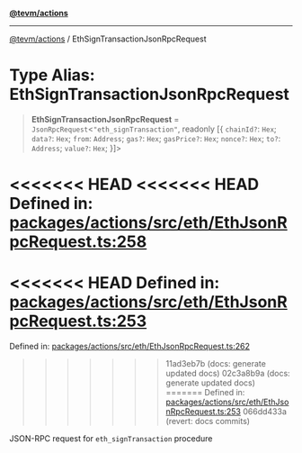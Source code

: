[**@tevm/actions**](../README.md)

***

[@tevm/actions](../globals.md) / EthSignTransactionJsonRpcRequest

# Type Alias: EthSignTransactionJsonRpcRequest

> **EthSignTransactionJsonRpcRequest** = `JsonRpcRequest`\<`"eth_signTransaction"`, readonly \[\{ `chainId?`: `Hex`; `data?`: `Hex`; `from`: `Address`; `gas?`: `Hex`; `gasPrice?`: `Hex`; `nonce?`: `Hex`; `to?`: `Address`; `value?`: `Hex`; \}\]\>

<<<<<<< HEAD
<<<<<<< HEAD
Defined in: [packages/actions/src/eth/EthJsonRpcRequest.ts:258](https://github.com/evmts/tevm-monorepo/blob/main/packages/actions/src/eth/EthJsonRpcRequest.ts#L258)
=======
<<<<<<< HEAD
Defined in: [packages/actions/src/eth/EthJsonRpcRequest.ts:253](https://github.com/evmts/tevm-monorepo/blob/main/packages/actions/src/eth/EthJsonRpcRequest.ts#L253)
=======
Defined in: [packages/actions/src/eth/EthJsonRpcRequest.ts:262](https://github.com/evmts/tevm-monorepo/blob/main/packages/actions/src/eth/EthJsonRpcRequest.ts#L262)
>>>>>>> 11ad3eb7b (docs: generate updated docs)
>>>>>>> 02c3a8b9a (docs: generate updated docs)
=======
Defined in: [packages/actions/src/eth/EthJsonRpcRequest.ts:253](https://github.com/evmts/tevm-monorepo/blob/main/packages/actions/src/eth/EthJsonRpcRequest.ts#L253)
>>>>>>> 066dd433a (revert: docs commits)

JSON-RPC request for `eth_signTransaction` procedure
